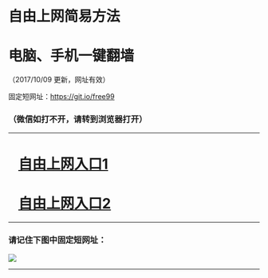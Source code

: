 ﻿# 自由上网简易方法

# 电脑、手机一键翻墙

（2017/10/09 更新，网址有效）

固定短网址：https://git.io/free99

### （微信如打不开，请转到浏览器打开）


***





# &nbsp;&nbsp; <a href="http://ft32791942.fwq-tz-1001.info/fwqtz01.html?t=100900118154 " target="_blank">自由上网入口1</a>
# &nbsp;&nbsp; <a href="http://ft2669424613.fwq-tz-1002.info/fwqtz02.html?t=100900123147 " target="_blank">自由上网入口2</a>
***

### 请记住下图中固定短网址：

<img src="https://s3-us-west-2.amazonaws.com/fwq-1001/yjfq-20170905okok.png" /> 


***

